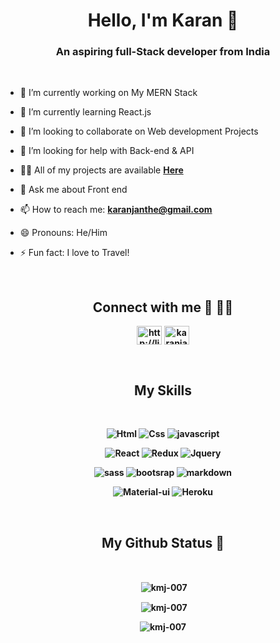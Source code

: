 <h1 align="center">Hello, I'm Karan 👋</h1>

<h3 align="center">An aspiring  full-Stack developer from India</h3>
<br>

- 🔭 I’m currently working on My MERN Stack

- 🌱 I’m currently learning React.js

- 👯 I’m looking to collaborate on Web development Projects

- 🤝 I’m looking for help with Back-end & API

- 👨‍💻 All of my projects are available [**Here**](https://kmj-007.github.io/KMJ-007/)

- 💬 Ask me about Front end

-  📫 How to reach me: [**karanjanthe@gmail.com**](mailto:saviomartin2007@gmail.com) 
- 😄 Pronouns: He/Him
- ⚡ Fun fact: I love to Travel!

<br>

<h2 align="center">Connect with me 🤝 👨‍💻</h2>
<b>

<p align="center">
<a href="https://www.linkedin.com/in/KaranJanthe/" target="blank"><img align="center" src="https://raw.githubusercontent.com/rahuldkjain/github-profile-readme-generator/master/src/images/icons/Social/linked-in-alt.svg" alt="http://linkedin.com/in/karanjanthe" height="30" width="40" /></a>
<a href="https://twitter.com/karanjanthe" target="blank"><img align="center" src="https://raw.githubusercontent.com/rahuldkjain/github-profile-readme-generator/master/src/images/icons/Social/twitter.svg" alt="karanjanthe" height="30" width="40" /></a>
</p>
<br>
<h2 align="center">My Skills</h2>
<br>
<div align="center">

![Html](https://img.shields.io/badge/HTML5-E34F26?style=for-the-badge&logo=html5&logoColor=white)
![Css](https://img.shields.io/badge/CSS3-1572B6?style=for-the-badge&logo=css3&logoColor=white)
![javascript](https://img.shields.io/badge/JavaScript-F7DF1E?style=for-the-badge&logo=javascript&logoColor=black)

![React](https://img.shields.io/badge/React-20232A?style=for-the-badge&logo=react&logoColor=61DAFB)
![Redux](https://img.shields.io/badge/Redux-593D88?style=for-the-badge&logo=redux&logoColor=white)
![Jquery](https://img.shields.io/badge/jQuery-0769AD?style=for-the-badge&logo=jquery&logoColor=white)


![sass](https://img.shields.io/badge/Sass-CC6699?style=for-the-badge&logo=sass&logoColor=white)
![bootsrap](https://img.shields.io/badge/Bootstrap-563D7C?style=for-the-badge&logo=bootstrap&logoColor=white)
![markdown](https://img.shields.io/badge/Markdown-000000?style=for-the-badge&logo=markdown&logoColor=white)

![Material-ui](https://img.shields.io/badge/Material--UI-0081CB?style=for-the-badge&logo=material-ui&logoColor=white)
![Heroku](https://img.shields.io/badge/Heroku-430098?style=for-the-badge&logo=heroku&logoColor=white)
</div>

<br>

<h2 align="center"> My Github Status 🦸 </h2>

<br>


<!-- <p align="center"><img align="center" src="https://github-readme-stats.vercel.app/api/top-langs?username=kmj-007&show_icons=true&theme=tokyonight&locale=en&layout=compact" alt="kmj-007" /></p> -->

<p align="center">&nbsp;<img align="center" src="https://github-readme-stats.vercel.app/api?username=KMJ-007&show_icons=true&theme=radical" alt="kmj-007" /></p>

<p align="center">&nbsp;<img align="center" src="https://github-readme-stats.vercel.app/api/top-langs/?username=kmj-007&theme=blue-green" alt="kmj-007" /></p>





<!-- <p><img align="left" src="https://github-readme-stats.vercel.app/api/top-langs?username=kmj-007&show_icons=true&locale=en&layout=compact" alt="kmj-007" /></p>

<p>&nbsp;<img align="center" src="https://github-readme-stats.vercel.app/api?username=kmj-007&show_icons=true&locale=en" alt="kmj-007" /></p> -->


<p align="center"> <img src="https://komarev.com/ghpvc/?username=kmj-007&label=Visitors&color=0e75b6&style=flat" alt="kmj-007" /> </p>
